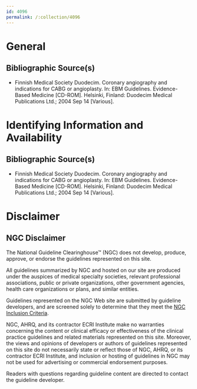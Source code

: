 ```yaml
---
id: 4096
permalink: /:collection/4096
---
```


# General

## Bibliographic Source(s)

- Finnish Medical Society Duodecim. Coronary angiography and indications for CABG or angioplasty. In: EBM Guidelines. Evidence-Based Medicine [CD-ROM]. Helsinki, Finland: Duodecim Medical Publications Ltd.; 2004 Sep 14 [Various].

# Identifying Information and Availability

## Bibliographic Source(s)

- Finnish Medical Society Duodecim. Coronary angiography and indications for CABG or angioplasty. In: EBM Guidelines. Evidence-Based Medicine [CD-ROM]. Helsinki, Finland: Duodecim Medical Publications Ltd.; 2004 Sep 14 [Various].

# Disclaimer

## NGC Disclaimer

The National Guideline Clearinghouse™ (NGC) does not develop, produce, approve, or endorse the guidelines represented on this site.

All guidelines summarized by NGC and hosted on our site are produced under the auspices of medical specialty societies, relevant professional associations, public or private organizations, other government agencies, health care organizations or plans, and similar entities.

Guidelines represented on the NGC Web site are submitted by guideline developers, and are screened solely to determine that they meet the [NGC Inclusion Criteria](/help-and-about/summaries/inclusion-criteria).

NGC, AHRQ, and its contractor ECRI Institute make no warranties concerning the content or clinical efficacy or effectiveness of the clinical practice guidelines and related materials represented on this site. Moreover, the views and opinions of developers or authors of guidelines represented on this site do not necessarily state or reflect those of NGC, AHRQ, or its contractor ECRI Institute, and inclusion or hosting of guidelines in NGC may not be used for advertising or commercial endorsement purposes.

Readers with questions regarding guideline content are directed to contact the guideline developer.

